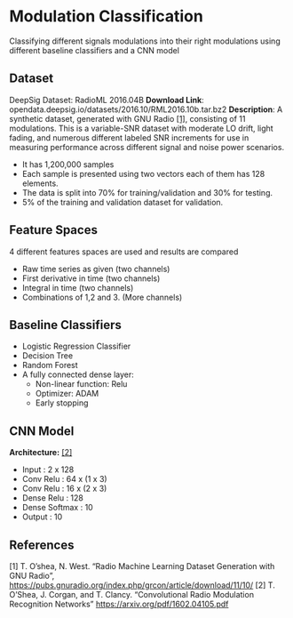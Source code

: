 # Modulation Classification
Classifying different signals modulations into their right modulations using different baseline classifiers and a CNN model

## Dataset
DeepSig Dataset: RadioML 2016.04B
**Download Link**: opendata.deepsig.io/datasets/2016.10/RML2016.10b.tar.bz2
**Description**: 
A synthetic dataset, generated with GNU Radio [[1]](#1), consisting of 11 modulations. This is a
variable-SNR dataset with moderate LO drift, light fading, and numerous different
labeled SNR increments for use in measuring performance across different signal and
noise power scenarios.

* It has 1,200,000 samples
* Each sample is presented using two vectors each of them has 128 elements.
* The data is split into 70% for training/validation and 30% for testing.
* 5% of the training and validation dataset for validation.

## Feature Spaces
4 different features spaces are used and results are compared
* Raw time series as given (two channels)
*  First derivative in time (two channels)
*  Integral in time (two channels)
*  Combinations of 1,2 and 3. (More channels)
 
 
## Baseline Classifiers
* Logistic Regression Classifier
* Decision Tree
* Random Forest
* A fully connected dense layer:
  - Non-linear function: Relu
  - Optimizer: ADAM
  - Early stopping
 
 
 ## CNN Model
 **Architecture:**  [[2]](#2)
- Input         :  2 x 128
- Conv Relu     :  64 x (1 x 3)
- Conv Relu     :  16 x (2 x 3)
- Dense Relu    :  128
- Dense Softmax :  10
- Output        :  10

## References
<a id="1">[1]</a> 
T. O’shea, N. West. 
“Radio Machine Learning Dataset Generation with
GNU Radio”,
https://pubs.gnuradio.org/index.php/grcon/article/download/11/10/
<a id="2">[2]</a> 
T. O’Shea, J. Corgan, and T. Clancy.
“Convolutional Radio Modulation Recognition Networks”
https://arxiv.org/pdf/1602.04105.pdf
 
